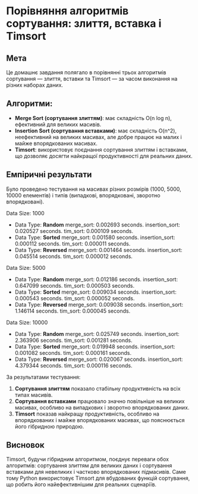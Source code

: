 # Порівняння алгоритмів сортування: злиття, вставка і Timsort

## Мета
Це домашнє завдання полягало в порівнянні трьох алгоритмів сортування — злиття, вставки та Timsort — за часом виконання на різних наборах даних.

## Алгоритми:
- **Merge Sort (сортування злиттям)**: має складність O(n log n), ефективний для великих масивів.
- **Insertion Sort (сортування вставками)**: має складність O(n^2), неефективний на великих масивах, але добре працює на малих і майже впорядкованих масивах.
- **Timsort**: використовує поєднання сортування злиттям і вставками, що дозволяє досягти найкращої продуктивності для реальних даних.

## Емпіричні результати
Було проведено тестування на масивах різних розмірів (1000, 5000, 10000 елементів) і типів (випадкові, впорядковані, зворотно впорядковані).

Data Size: 1000

 - Data Type: **Random**
merge_sort: 0.002693 seconds.
insertion_sort: 0.020527 seconds.
tim_sort: 0.000109 seconds.
 - Data Type: **Sorted**
merge_sort: 0.001580 seconds.
insertion_sort: 0.000112 seconds.
tim_sort: 0.000011 seconds.
 - Data Type: **Reversed**
merge_sort: 0.001464 seconds.
insertion_sort: 0.045514 seconds.
tim_sort: 0.000012 seconds.

Data Size: 5000

 - Data Type: **Random**
merge_sort: 0.012186 seconds.
insertion_sort: 0.647099 seconds.
tim_sort: 0.000503 seconds.
 - Data Type: **Sorted**
merge_sort: 0.009034 seconds.
insertion_sort: 0.000543 seconds.
tim_sort: 0.000052 seconds.
 - Data Type: **Reversed**
merge_sort: 0.009038 seconds.
insertion_sort: 1.146114 seconds.
tim_sort: 0.000045 seconds.

Data Size: 10000

- Data Type: **Random**
merge_sort: 0.025749 seconds.
insertion_sort: 2.363906 seconds.
tim_sort: 0.001281 seconds.
- Data Type: **Sorted**
merge_sort: 0.019948 seconds.
insertion_sort: 0.001082 seconds.
tim_sort: 0.000161 seconds.
- Data Type: **Reversed**
merge_sort: 0.020067 seconds.
insertion_sort: 4.379344 seconds.
tim_sort: 0.000116 seconds.


За результатами тестування:
1. **Сортування злиттям** показало стабільну продуктивність на всіх типах масивів.
2. **Сортування вставками** працювало значно повільніше на великих масивах, особливо на випадкових і зворотно впорядкованих даних.
3. **Timsort** показав найкращу продуктивність, особливо на впорядкованих і майже впорядкованих масивах, що пояснюється його гібридною природою.

## Висновок
Timsort, будучи гібридним алгоритмом, поєднує переваги обох алгоритмів: сортування злиттям для великих даних і сортування вставками для невеликих і частково впорядкованих підмасивів. Саме тому Python використовує Timsort для вбудованих функцій сортування, що робить його найефективнішим для реальних сценаріїв.
